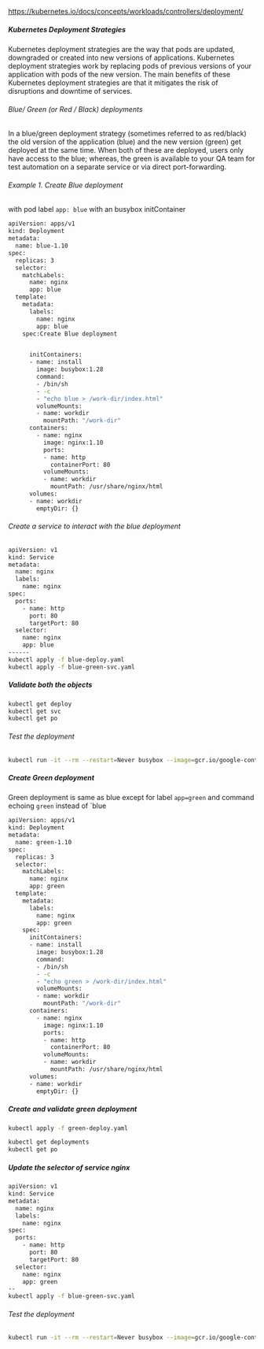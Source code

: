 
https://kubernetes.io/docs/concepts/workloads/controllers/deployment/


##### Kubernetes Deployment Strategies
Kubernetes deployment strategies are the way that pods are updated, downgraded or created into new versions of applications.
Kubernetes deployment strategies work by replacing pods of previous versions of your application with pods of the new version.
The main benefits of these Kubernetes deployment strategies are that it mitigates the risk of disruptions and downtime of services.


###### Blue/ Green (or Red / Black) deployments
In a blue/green deployment strategy (sometimes referred to as red/black) the old version of the application (blue) and the new version (green) get deployed at the same time. When both of these are deployed, users only have access to the blue; whereas, the green is available to your QA team for test automation on a separate service or via direct port-forwarding.

###### Example 1. Create Blue deployment
with pod label `app: blue`
with an busybox initContainer
``````sh
apiVersion: apps/v1
kind: Deployment
metadata:
  name: blue-1.10
spec:
  replicas: 3
  selector:
    matchLabels:
      name: nginx
      app: blue
  template:
    metadata:
      labels:
        name: nginx
        app: blue
    spec:Create Blue deployment


      initContainers:
      - name: install
        image: busybox:1.28
        command:
        - /bin/sh
        - -c
        - "echo blue > /work-dir/index.html"
        volumeMounts:
        - name: workdir
          mountPath: "/work-dir"
      containers: 
        - name: nginx
          image: nginx:1.10
          ports:
          - name: http
            containerPort: 80
          volumeMounts:
          - name: workdir
            mountPath: /usr/share/nginx/html
      volumes:
      - name: workdir
        emptyDir: {}

``````
###### Create a service to interact with the blue deployment
``````sh
apiVersion: v1
kind: Service
metadata: 
  name: nginx
  labels: 
    name: nginx
spec:
  ports:
    - name: http
      port: 80
      targetPort: 80
  selector: 
    name: nginx
    app: blue
------
kubectl apply -f blue-deploy.yaml
kubectl apply -f blue-green-svc.yaml
``````
##### Validate both the objects
``````sh
kubectl get deploy
kubectl get svc
kubectl get po
``````
###### Test the deployment

``````sh
kubectl run -it --rm --restart=Never busybox --image=gcr.io/google-containers/busybox --command -- wget -qO- nginx

``````
##### Create Green deployment
Green deployment is same as blue except for label `app=green` and command echoing `green` instead of `blue

``````sh
apiVersion: apps/v1
kind: Deployment
metadata:
  name: green-1.10
spec:
  replicas: 3
  selector:
    matchLabels:
      name: nginx
      app: green
  template:
    metadata:
      labels:
        name: nginx
        app: green
    spec:
      initContainers:
      - name: install
        image: busybox:1.28
        command:
        - /bin/sh
        - -c
        - "echo green > /work-dir/index.html"
        volumeMounts:
        - name: workdir
          mountPath: "/work-dir"
      containers: 
        - name: nginx
          image: nginx:1.10
          ports:
          - name: http
            containerPort: 80
          volumeMounts:
          - name: workdir
            mountPath: /usr/share/nginx/html
      volumes:
      - name: workdir
        emptyDir: {}

``````
##### Create and validate green deployment
``````sh
kubectl apply -f green-deploy.yaml

kubectl get deployments
kubectl get po

``````
##### Update the selector of service nginx
``````sh
apiVersion: v1
kind: Service
metadata: 
  name: nginx
  labels: 
    name: nginx
spec:
  ports:
    - name: http
      port: 80
      targetPort: 80
  selector: 
    name: nginx
    app: green
--
kubectl apply -f blue-green-svc.yaml
``````
###### Test the deployment
``````sh
kubectl run -it --rm --restart=Never busybox --image=gcr.io/google-containers/busybox --command -- wget -qO- nginx

``````
